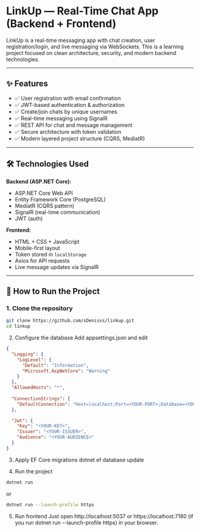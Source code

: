 # LinkUp — Real-Time Chat App (Backend + Frontend)

LinkUp is a real-time messaging app with chat creation, user registration/login, and live messaging via WebSockets. This is a learning project focused on clean architecture, security, and modern backend technologies.

---

## ✨ Features

- ✅ User registration with email confirmation
- ✅ JWT-based authentication & authorization
- ✅ Create/join chats by unique usernames
- ✅ Real-time messaging using SignalR
- ✅ REST API for chat and message management
- ✅ Secure architecture with token validation
- ✅ Modern layered project structure (CQRS, MediatR)

---

## 🛠️ Technologies Used

**Backend (ASP.NET Core):**
- ASP.NET Core Web API
- Entity Framework Core (PostgreSQL)
- MediatR (CQRS pattern)
- SignalR (real-time communication)
- JWT (auth)


**Frontend:**
- HTML + CSS + JavaScript
- Mobile-first layout
- Token stored in `localStorage`
- Axios for API requests
- Live message updates via SignalR

---

## 🚀 How to Run the Project

### 1. Clone the repository
```bash
git clone https://github.com/sDenisss/linkup.git
cd linkup
```

2. Configure the database
Add appsettings.json and edit 

```appsettings.json
{
  "Logging": {
    "LogLevel": {
      "Default": "Information",
      "Microsoft.AspNetCore": "Warning"
    }
  },
  "AllowedHosts": "*",
  
  "ConnectionStrings": {
    "DefaultConnection": "Host=localhost;Port=<YOUR-PORT>;Database=<YOUR-DATABASE>;Username=<YOUR-USERNAME>;Password=<YOUR-PASSWORD>"
  },

  "Jwt": {
    "Key": "<YOUR-KEY>",  
    "Issuer": "<YOUR-ISSUER>",
    "Audience": "<YOUR-AUDIENCE>"
  }
}
```

3. Apply EF Core migrations
dotnet ef database update

4. Run the project
```bash
dotnet run
```
or 
```bash
dotnet run --launch-profile https
```

5. Run frontend
Just open http://localhost:5037 or https://localhost:7180 (if you run dotnet run --launch-profile https) in your browser.